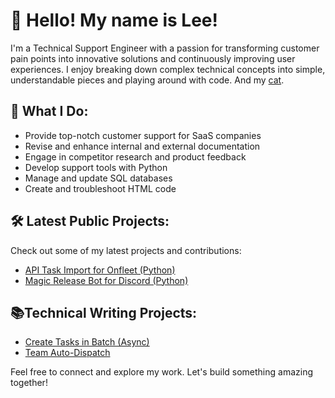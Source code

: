 # 👋 Hello! My name is Lee!

I'm a Technical Support Engineer with a passion for transforming customer pain points into innovative solutions and continuously improving user experiences. I enjoy breaking down complex technical concepts into simple, understandable pieces and playing around with code. And my [cat](https://i.imgur.com/jvsqamJ.jpeg).

## 🚀 What I Do:
- Provide top-notch customer support for SaaS companies
- Revise and enhance internal and external documentation
- Engage in competitor research and product feedback
- Develop support tools with Python
- Manage and update SQL databases
- Create and troubleshoot HTML code

## 🛠 Latest Public Projects:
Check out some of my latest projects and contributions:
- [API Task Import for Onfleet (Python)](https://github.com/onfleet/developer/tree/master/api-tools/import-tasks)
- [Magic Release Bot for Discord (Python)](https://github.com/cemead/magic-release-bot-discord/blob/main/magic_rel_bot.py)

## 📚Technical Writing Projects:
- [Create Tasks in Batch (Async)](https://docs.onfleet.com/reference/create-tasks-in-batch-async)
- [Team Auto-Dispatch](https://docs.onfleet.com/reference/team-auto-dispatch)

Feel free to connect and explore my work. Let's build something amazing together!
